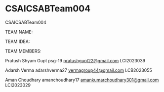 # CSAICSABTeam004
CSAICSABTeam004


TEAM NAME:

TEAM IDEA:

TEAM MEMBERS:

Pratush Shyam Gupt   psg-19  pratushgupt22@gmail.com LCI2023039

Adarsh Verma  adarshverma27   vermagroup44@gmail.com   LCB2023055

Aman Choudhary   amanchoudhary17    amankumarchoudhary301@gmail.com  LCI2023029
